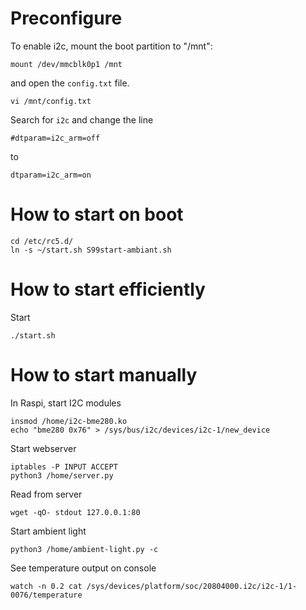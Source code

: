 # Preconfigure
To enable i2c, mount the boot partition to "/mnt":

```
mount /dev/mmcblk0p1 /mnt
```
and open the `config.txt` file.
```
vi /mnt/config.txt
```
Search for `i2c` and change the line 
```
#dtparam=i2c_arm=off
```

to 

```
dtparam=i2c_arm=on
```

# How to start on boot
```
cd /etc/rc5.d/
ln -s ~/start.sh S99start-ambiant.sh
```

# How to start efficiently
Start 
```
./start.sh
```

# How to start manually
In Raspi, start I2C modules 

```
insmod /home/i2c-bme280.ko
echo "bme280 0x76" > /sys/bus/i2c/devices/i2c-1/new_device
```

Start webserver

```
iptables -P INPUT ACCEPT
python3 /home/server.py
```

Read from server

```
wget -qO- stdout 127.0.0.1:80
```

Start ambient light 

```
python3 /home/ambient-light.py -c
```

See temperature output on console

```
watch -n 0.2 cat /sys/devices/platform/soc/20804000.i2c/i2c-1/1-0076/temperature
```
